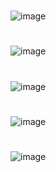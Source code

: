 #
![image](https://github.com/SukritPrem/Game_XO_react.js/assets/104684954/62c70b38-9309-4173-b500-399c8fadcd64)
#
![image](https://github.com/SukritPrem/Game_XO_react.js/assets/104684954/c17a521f-204a-420d-8ead-6d7814c2f764)
#
![image](https://github.com/SukritPrem/Game_XO_react.js/assets/104684954/9135dd83-a6bf-43e4-9423-3351bd50c547)
#
![image](https://github.com/SukritPrem/Game_XO_react.js/assets/104684954/c963d28c-5de0-41dc-b0a5-1ee5e903cc2c)
#
![image](https://github.com/SukritPrem/Game_XO_react.js/assets/104684954/e036d59a-2f83-495c-9f20-da2062e1d3e4)


